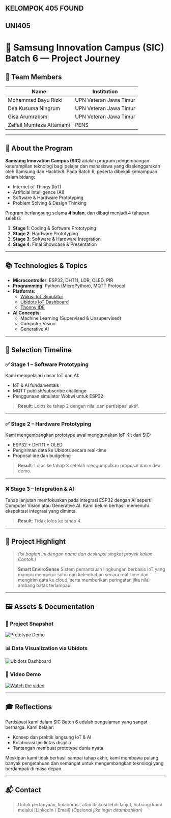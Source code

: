 ## KELOMPOK 405 FOUND
## UNI405
# 🚀 Samsung Innovation Campus (SIC) Batch 6 — Project Journey

## 👥 Team Members

| Name                     | Institution                  |
|--------------------------|------------------------------|
| Mohammad Bayu Rizki      | UPN Veteran Jawa Timur       |
| Dea Kusuma Ningrum       | UPN Veteran Jawa Timur       |
| Gisa Arumraksmi          | UPN Veteran Jawa Timur       |
| Zalfail Mumtaza Attamami | PENS                         |

---

## 📌 About the Program

**Samsung Innovation Campus (SIC)** adalah program pengembangan keterampilan teknologi bagi pelajar dan mahasiswa yang diselenggarakan oleh Samsung dan Hacktiv8. Pada Batch 6, peserta dibekali kemampuan dalam bidang:

- Internet of Things (IoT)
- Artificial Intelligence (AI)
- Software & Hardware Prototyping
- Problem Solving & Design Thinking

Program berlangsung selama **4 bulan**, dan dibagi menjadi 4 tahapan seleksi:

1. **Stage 1**: Coding & Software Prototyping
2. **Stage 2**: Hardware Prototyping
3. **Stage 3**: Software & Hardware Integration
4. **Stage 4**: Final Showcase & Presentation

---

## 📚 Technologies & Topics

- **Microcontroller**: ESP32, DHT11, LDR, OLED, PIR
- **Programming**: Python (MicroPython), MQTT Protocol
- **Platforms**:
  - [Wokwi IoT Simulator](https://wokwi.com)
  - [Ubidots IoT Dashboard](https://ubidots.com)
  - [Thonny IDE](https://thonny.org)
- **AI Concepts**:
  - Machine Learning (Supervised & Unsupervised)
  - Computer Vision
  - Generative AI

---

## 🔄 Selection Timeline

### ✅ Stage 1 – Software Prototyping
Kami mempelajari dasar IoT dan AI:
- IoT & AI fundamentals
- MQTT publish/subscribe challenge
- Penggunaan simulator Wokwi untuk ESP32

> **Result**: Lolos ke tahap 2 dengan nilai dan partisipasi aktif.

---

### ✅ Stage 2 – Hardware Prototyping
Kami mengembangkan prototype awal menggunakan IoT Kit dari SIC:
- ESP32 + DHT11 + OLED
- Pengiriman data ke Ubidots secara real-time
- Proposal ide dan budgeting

> **Result**: Lolos ke tahap 3 setelah mengumpulkan proposal dan video demo.

---

### ❌ Stage 3 – Integration & AI
Tahap lanjutan memfokuskan pada integrasi ESP32 dengan AI seperti Computer Vision atau Generative AI. Kami belum berhasil memenuhi ekspektasi integrasi yang diminta.

> **Result**: Tidak lolos ke tahap 4.

---

## 🧪 Project Highlight

> *(Isi bagian ini dengan nama dan deskripsi singkat proyek kalian. Contoh:)*
>
> **Smart EnviroSense**
> Sistem pemantauan lingkungan berbasis IoT yang mampu mengukur suhu dan kelembaban secara real-time dan mengirim data ke cloud, serta memberikan peringatan jika nilai ambang batas terlampaui.

---

## 🖼️ Assets & Documentation

### 📸 Project Snapshot
![Prototype Demo](images/prototype-demo.jpg)

### 📊 Data Visualization via Ubidots
![Ubidots Dashboard](images/ubidots-dashboard.png)

### 🎥 Video Demo
[![Watch the video](images/video-thumbnail.png)](https://youtu.be/link-demo)

---

## 🎓 Reflections

Partisipasi kami dalam SIC Batch 6 adalah pengalaman yang sangat berharga. Kami belajar:
- Konsep dan praktik langsung IoT & AI
- Kolaborasi tim lintas disiplin
- Tantangan membuat prototype dunia nyata

Meskipun kami tidak berhasil sampai tahap akhir, kami membawa pulang banyak pengetahuan dan semangat untuk mengembangkan teknologi yang berdampak di masa depan.

---

## 📬 Contact

> Untuk pertanyaan, kolaborasi, atau diskusi lebih lanjut, hubungi kami melalui [LinkedIn / Email] *(Opsional jika ingin ditambahkan)*


